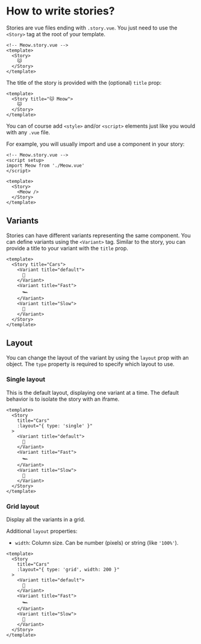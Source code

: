 # How to write stories?

Stories are vue files ending with `.story.vue`. You just need to use the `<Story>` tag at the root of your template.

```vue
<!-- Meow.story.vue -->
<template>
  <Story>
    🐱
  </Story>
</template>
```

The title of the story is provided with the (optional) `title` prop:

```vue
<template>
  <Story title="🐱 Meow">
    🐱
  </Story>
</template>
```

You can of course add `<style>` and/or `<script>` elements just like you would with any `.vue` file.

For example, you will usually import and use a component in your story:

```vue
<!-- Meow.story.vue -->
<script setup>
import Meow from './Meow.vue'
</script>

<template>
  <Story>
    <Meow />
  </Story>
</template>
```

## Variants

Stories can have different variants representing the same component. You can define variants using the `<Variant>` tag. Similar to the story, you can provide a title to your variant with the `title` prop.

```vue{3-11}
<template>
  <Story title="Cars">
    <Variant title="default">
      🚗
    </Variant>
    <Variant title="Fast">
      🏎️
    </Variant>
    <Variant title="Slow">
      🚜
    </Variant>
  </Story>
</template>
```

## Layout

You can change the layout of the variant by using the `layout` prop with an object. The `type` property is required to specify which layout to use.

### Single layout

This is the default layout, displaying one variant at a time. The default behavior is to isolate the story with an iframe.

```vue{4}
<template>
  <Story
    title="Cars"
    :layout="{ type: 'single' }"
  >
    <Variant title="default">
      🚗
    </Variant>
    <Variant title="Fast">
      🏎️
    </Variant>
    <Variant title="Slow">
      🚜
    </Variant>
  </Story>
</template>
```

### Grid layout

Display all the variants in a grid.

Additional `layout` properties:
- `width`: Column size. Can be number (pixels) or string (like `'100%'`).

```vue{4}
<template>
  <Story
    title="Cars"
    :layout="{ type: 'grid', width: 200 }"
  >
    <Variant title="default">
      🚗
    </Variant>
    <Variant title="Fast">
      🏎️
    </Variant>
    <Variant title="Slow">
      🚜
    </Variant>
  </Story>
</template>
```
